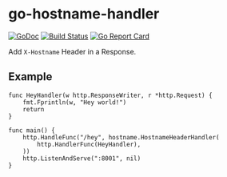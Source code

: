 # go-hostname-handler

[![GoDoc](https://godoc.org/github.com/yuokada/go-hostname-handler?status.svg)](https://godoc.org/github.com/yuokada/go-hostname-handler)
[![Build Status](https://travis-ci.org/yuokada/go-hostname-handler.svg?branch=master)](https://travis-ci.org/yuokada/go-hostname-handler)
[![Go Report Card](https://goreportcard.com/badge/github.com/yuokada/go-hostname-handler)](https://goreportcard.com/report/github.com/yuokada/go-hostname-handler)

Add `X-Hostname` Header in a Response.

## Example

```
func HeyHandler(w http.ResponseWriter, r *http.Request) {
	fmt.Fprintln(w, "Hey world!")
	return
}

func main() {
	http.HandleFunc("/hey", hostname.HostnameHeaderHandler(
		http.HandlerFunc(HeyHandler),
	))
	http.ListenAndServe(":8001", nil)
}
```
